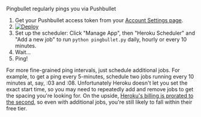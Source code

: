 Pingbullet regularly pings you via Pushbullet


1. Get your Pushbullet access token from your [Account Settings page](https://www.pushbullet.com/#settings/account).
2. [![Deploy](https://www.herokucdn.com/deploy/button.png)](https://heroku.com/deploy)
3. Set up the scheduler: Click "Manage App", then "Heroku Scheduler" and "Add a new job" to run `python pingbullet.py` daily, hourly or every 10 minutes.
4. Wait...
5. Ping!


For more fine-grained ping intervals, just schedule additional jobs. For example, to get a ping every 5-minutes, schedule two jobs running every 10 minutes at, say, :03 and :08. Unfortunately Heroku doesn't let you set the exact start time, so you may need to repeatedly add and remove jobs to get the spacing you're looking for. On the upside, [Heroku's billing is prorated to the second](https://devcenter.heroku.com/articles/usage-and-billing#computing-usage), so even with additional jobs, you're still likely to fall within their free tier.
